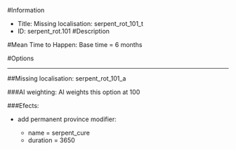 #Information
 - Title: Missing localisation: serpent_rot_101_t
 - ID: serpent_rot.101
#Description

#Mean Time to Happen:
Base time = 6 months

#Options

___
##Missing localisation: serpent_rot_101_a

###AI weighting:
AI weights this option at 100


###Efects:<ul><li>add permanent province modifier:</li><ul><li>name = serpent_cure</li><li>duration = 3650</li></ul></ul>

